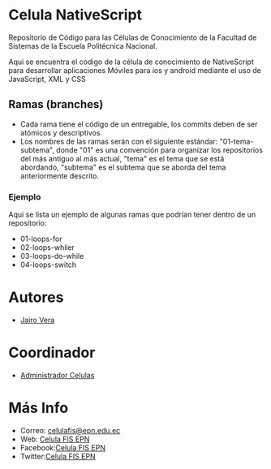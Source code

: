# Celula NativeScript

Repositorio de Código para las Células de Conocimiento de la Facultad de Sistemas de la Escuela Politécnica Nacional.

Aqui se encuentra el  código de la célula de conocimiento de NativeScript para desarrollar aplicaciones Móviles para ios y android mediante el uso de JavaScript, XML y CSS

## Ramas (branches)

* Cada rama tiene el código de un entregable, los commits deben de ser atómicos y descriptivos.
* Los nombres de las ramas serán con el siguiente estándar: "01-tema-subtema", donde "01" es una convención para organizar los repositorios del más antiguo al más actual, "tema" es el tema que se está abordando, "subtema" es el subtema que se aborda del tema anteriormente descrito.

### Ejemplo

Aqui se lista un ejemplo de algunas ramas que podrían tener dentro de un repositorio:

* 01-loops-for
* 02-loops-whiler
* 03-loops-do-while
* 04-loops-switch

# Autores

* [Jairo Vera](https://github.com/jairovera17)

# Coordinador

* [Administrador Celulas](https://github.com/celulasfisepn)

# Más Info

* Correo: celulafis@epn.edu.ec
* Web: [Celula FIS EPN](https://github.com/celulasfisepn)
* Facebook:[Celula FIS EPN](https://www.facebook.com/celulafisepn)
* Twitter:[Celula FIS EPN](https://twitter.com/CelulaFisEpn)

